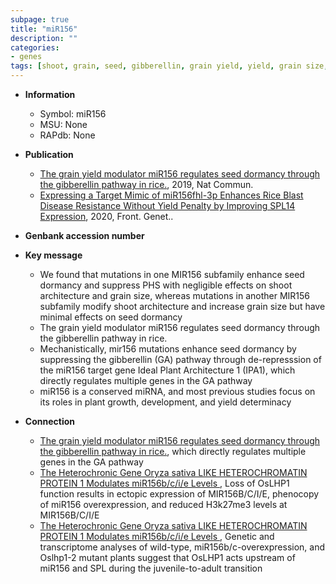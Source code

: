 ```yaml
---
subpage: true
title: "miR156"
description: ""
categories:
- genes
tags: [shoot, grain, seed, gibberellin, grain yield, yield, grain size, architecture,  ga , Gibberellin, GA, plant architecture, shoot architecture, dormancy, plant growth]
---
```


* **Information**  
    + Symbol: miR156  
    + MSU: None  
    + RAPdb: None  

* **Publication**  
    + [The grain yield modulator miR156 regulates seed dormancy through the gibberellin pathway in rice.](http://www.ncbi.nlm.nih.gov/pubmed?term=The+grain+yield+modulator+miR156+regulates+seed+dormancy+through+the+gibberellin+pathway+in+rice.%5BTitle%5D), 2019, Nat Commun.
    + [Expressing a Target Mimic of miR156fhl-3p Enhances Rice Blast Disease Resistance Without Yield Penalty by Improving SPL14 Expression](http://www.ncbi.nlm.nih.gov/pubmed?term=Expressing+a+Target+Mimic+of+miR156fhl-3p+Enhances+Rice+Blast+Disease+Resistance+Without+Yield+Penalty+by+Improving+SPL14+Expression%5BTitle%5D), 2020, Front. Genet..

* **Genbank accession number**  

* **Key message**  
    + We found that mutations in one MIR156 subfamily enhance seed dormancy and suppress PHS with negligible effects on shoot architecture and grain size, whereas mutations in another MIR156 subfamily modify shoot architecture and increase grain size but have minimal effects on seed dormancy
    + The grain yield modulator miR156 regulates seed dormancy through the gibberellin pathway in rice.
    + Mechanistically, mir156 mutations enhance seed dormancy by suppressing the gibberellin (GA) pathway through de-represssion of the miR156 target gene Ideal Plant Architecture 1 (IPA1), which directly regulates multiple genes in the GA pathway
    + miR156 is a conserved miRNA, and most previous studies focus on its roles in plant growth, development, and yield determinacy

* **Connection**  
    + [The grain yield modulator miR156 regulates seed dormancy through the gibberellin pathway in rice.](IPA1), which directly regulates multiple genes in the GA pathway
    + [The Heterochronic Gene Oryza sativa LIKE HETEROCHROMATIN PROTEIN 1 Modulates miR156b/c/i/e Levels ](http://www.ncbi.nlm.nih.gov/pubmed?term=The+Heterochronic+Gene+Oryza+sativa+LIKE+HETEROCHROMATIN+PROTEIN+1+Modulates+miR156b/c/i/e+Levels+%5BTitle%5D),  Loss of OsLHP1 function results in ectopic expression of MIR156B/C/I/E, phenocopy of miR156 overexpression, and reduced H3k27me3 levels at MIR156B/C/I/E
    + [The Heterochronic Gene Oryza sativa LIKE HETEROCHROMATIN PROTEIN 1 Modulates miR156b/c/i/e Levels ](http://www.ncbi.nlm.nih.gov/pubmed?term=The+Heterochronic+Gene+Oryza+sativa+LIKE+HETEROCHROMATIN+PROTEIN+1+Modulates+miR156b/c/i/e+Levels+%5BTitle%5D),  Genetic and transcriptome analyses of wild-type, miR156b/c-overexpression, and Oslhp1-2 mutant plants suggest that OsLHP1 acts upstream of miR156 and SPL during the juvenile-to-adult transition



